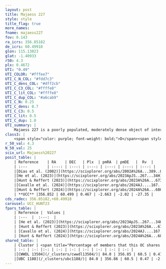 ```yaml
---
layout: post
title: Majaess 227
style: style
title_flag: true
more_names: 
fname: majaess227
fov: 0.143
ra_icrs: 356.85182
de_icrs: 60.49918
glon: 115.13023
glat: -1.40933
r50: 4.3
plx: 0.4672
UTI: "0.49"
UTI_COLOR: "#fffee7"
UTI_C_N_COL: "#fdd7c3"
UTI_C_dens_COL: "#dff2cb"
UTI_C_C3_COL: "#ffffe8"
UTI_C_lit_COL: "#ffffe8"
UTI_C_dup_COL: "#a6cab9"
UTI_C_N: 0.25
UTI_C_dens: 0.7
UTI_C_C3: 0.5
UTI_C_lit: 0.5
UTI_C_dup: 1.0
UTI_summary: |
    Majaess 227 is a poorly populated, moderately dense object of intermediate C3 quality. It is moderately studied in the literature. This object shares a large percentage of members with 2 later reported entries.
class3: |
    <span style="color: purple; font-weight: bold;">D</span><span style="color: green; font-weight: bold;">A</span>
r_50_val: 4.3
N_50_val: 25
scix_url: Majaess%20227
posit_table: |
    | Reference    | RA    | DEC   | Plx  | pmRA  | pmDE   |  Rv  |
    | :---         | :---: | :---: | :---: | :---: | :---: | :---: |
    |[Dias et al. (2002)](https://scixplorer.org/abs/2002A%26A...389..871D) | 356.829 | 60.468 | -- | -0.16 | -0.6 | -- |
    |[He et al. (2023)](https://scixplorer.org/abs/2023ApJS..267...34H) | 356.478 | 60.463 | 0.347 | -3.433 | -2.301 | -- |
    |[Hunt & Reffert (2023)](https://scixplorer.org/abs/2023A%26A...673A.114H) | 356.862 | 60.51 | 0.463 | -2.66 | -2.029 | -21.654 |
    |[Cavallo et al. (2024)](https://scixplorer.org/abs/2024AJ....167...12C) | 356.909 | 60.503 | 0.463 | -- | -- | -- |
    |[Hunt & Reffert (2024)](https://scixplorer.org/abs/2024A%26A...686A..42H) | 356.862 | 60.51 | 0.463 | -2.66 | -2.029 | -21.654 |
    | **UCC** |356.852 | 60.499 | 0.467 | -2.663 | -2.02 | -27.35 | 
cds_radec: 356.85182,+60.49918
carousel: UCC_HUNT23
fpars_table: |
    | Reference |  Values |
    | :---  |  :---:  |
    | [He et al. (2023)](https://scixplorer.org/abs/2023ApJS..267...34H) | `A0=4.0, m-M=12.35, logA=7.0` |
    | [Hunt & Reffert (2023)](https://scixplorer.org/abs/2023A%26A...673A.114H) | `AV50=2.588, diffAV50=0.939, MOD50=11.523, logAge50=8.29` |
    | [Cavallo et al. (2024)](https://scixplorer.org/abs/2024AJ....167...12C) | `AV50=2.58, dMod50=11.56, logAge50=8.38, [Fe/H]50=0.51` |
    | [Hunt & Reffert (2024)](https://scixplorer.org/abs/2024A%26A...686A..42H) | `MassJ=246.417` |
shared_table: |
    | Cluster | <span title="Percentage of members that this OC shares with the ones listed">%</span>   | RA   | DEC   | Plx   | pmRA  | pmDE  | Rv | UTI |
    | :-: | :-: |:-: | :-: | :-: | :-: | :-: | :-: | :-: |
    |[CWWDL 13504](/_clusters/cwwdl13504/)| 84.0 | 356.85 | 60.5 | 0.47 | -2.66 | -2.02 | -27.35 |0.04 |
    |[UBC 1188](/_clusters/ubc1188/)| 84.0 | 356.86 | 60.5 | 0.47 | -2.66 | -2.02 | -27.35 |0.04 |
---
```

